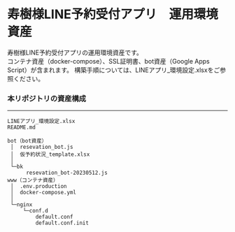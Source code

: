 # 寿樹様LINE予約受付アプリ　運用環境資産
寿樹様LINE予約受付アプリの運用環境資産です。  
コンテナ資産（docker-compose）、SSL証明書、bot資産（Google Apps Script）が含まれます。
構築手順については、LINEアプリ_環境設定.xlsxをご参照ください。  

### 本リポジトリの資産構成
***
```
LINEアプリ_環境設定.xlsx
README.md

bot（bot資産）
 │  resevation_bot.js
 │  仮予約状況_template.xlsx
 │
 └─bk
      resevation_bot-20230512.js
www（コンテナ資産）
 │  .env.production
 │  docker-compose.yml
 │
 └─nginx
     └─conf.d
         default.conf
         default.conf.init
```

